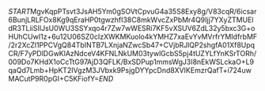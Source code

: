 $START$MgvKqpPTsvt3JsAH5Ym0gSOVtCpvuG4a35S8Exy8g/V83cqR/6icsar6BunjLRLFOx8Kg9qEraHP0tgwzhfI38C8mkWvcZxPbMr4Q9Ijj7YXyZTMUEldR3TLiiSIIJsU0WU3SSYxqo4r7Zw7wWESRi7KF5vXSUV6ZdL32y5bxc3G+oHUhCUwI1z+6u12U06SZ0cIzXWKMKuolo4kYMHZ7xaEvYvMVrfrYMIdfrbMF/2r2XcZl1PPCVgQ84TbINTB7LXnjaNZwcSb47+CVjbRJlQP2shgfA01Xf8UpqCR/F7yPDlDGwKlAzNdceV4KFNLNkUM03tywlGcbS5pj4tUZYLfYnKSrTORh/009Do7KHdX1oCcTtG97AjD3QFLK/BxSDPup1mmsWgJ3I8nEkWSLckaO+L9qaQd7Lmb+HpKT2IVgzM3JVbxk9PsjgDYYpcDnd8XVIKEmzrQafT+i724uwMACutP9R0pGI+C5KFiofY=$END$